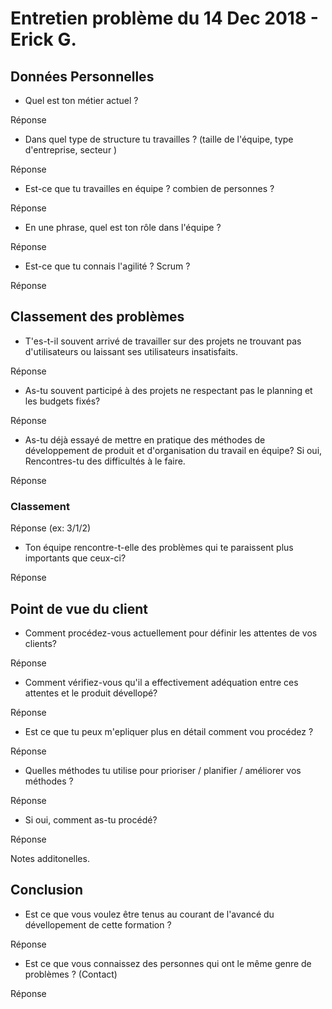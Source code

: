 # Entretien problème du 14 Dec 2018  - Erick G.

## Données Personnelles

- Quel est ton métier actuel ?

Réponse

- Dans quel type de structure tu travailles ? (taille de l'équipe, type d'entreprise, secteur )

Réponse

- Est-ce que tu travailles en équipe ? combien de personnes ?

Réponse

- En une phrase, quel est ton rôle dans l'équipe ?

Réponse

- Est-ce que tu connais l'agilité ? Scrum ?

Réponse

## Classement des problèmes

- T'es-t-il souvent arrivé de travailler sur des projets ne trouvant pas d'utilisateurs ou laissant ses utilisateurs insatisfaits.

Réponse

- As-tu souvent participé à des projets ne respectant pas le planning et les budgets fixés?

Réponse

- As-tu déjà essayé de mettre en pratique des méthodes de développement de produit et d'organisation du travail en équipe? Si oui, Rencontres-tu des difficultés à le faire.

Réponse

### Classement

Réponse (ex: 3/1/2)

- Ton équipe rencontre-t-elle des problèmes qui te paraissent plus importants que ceux-ci?

Réponse

## Point de vue du client

- Comment procédez-vous actuellement pour définir les attentes de vos clients?

Réponse

- Comment vérifiez-vous qu'il a effectivement adéquation entre ces attentes et le produit dévellopé?

Réponse

- Est ce que tu peux m'epliquer plus en détail comment vou procédez ?

Réponse

- Quelles méthodes tu utilise pour prioriser / planifier / améliorer vos méthodes ?

Réponse

- Si oui, comment as-tu procédé?

Réponse

Notes additonelles.

## Conclusion

- Est ce que vous voulez être tenus au courant de l'avancé du dévellopement de cette formation ?

Réponse

- Est ce que vous connaissez des personnes qui ont le même genre de problèmes ? (Contact)

Réponse